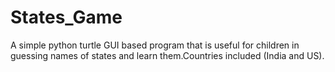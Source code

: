 # States_Game
A simple python turtle GUI based program that is useful for children in guessing names of states and learn them.Countries included (India and US).
